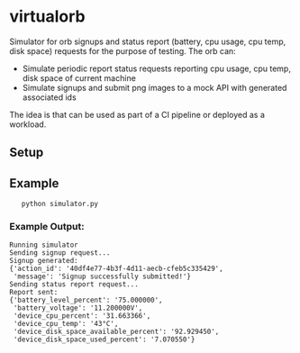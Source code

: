 # virtualorb

Simulator for orb signups and status report (battery, cpu usage, cpu temp, disk space) requests for the purpose of testing. 
The orb can: 
- Simulate periodic report status requests reporting cpu usage, cpu temp, disk space of current machine 
- Simulate signups and submit png images to a mock API with generated associated ids

The idea is that can be used as part of a CI pipeline or deployed as a workload.

## Setup

## Example
```
   python simulator.py 
```

### Example Output:
```
Running simulator
Sending signup request...
Signup generated:
{'action_id': '40df4e77-4b3f-4d11-aecb-cfeb5c335429',
 'message': 'Signup successfully submitted!'}
Sending status report request...
Report sent:
{'battery_level_percent': '75.000000',
 'battery_voltage': '11.200000V',
 'device_cpu_percent': '31.663366',
 'device_cpu_temp': '43°C',
 'device_disk_space_available_percent': '92.929450',
 'device_disk_space_used_percent': '7.070550'}
```